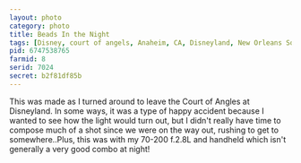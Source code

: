```yaml
---
layout: photo
category: photo
title: Beads In the Night
tags: [Disney, court of angels, Anaheim, CA, Disneyland, New Orleans Square, beads, night, light, DLR, NoS, Canon 7D, Canon, 7D, Canon 70-200 f2.8L, Michael Ball, cycomachead]
pid: 6747538765
farmid: 8
serid: 7024
secret: b2f81df85b
---
```


This was made as I turned around to leave the Court of Angles at Disneyland. In some ways, it was a type of happy accident because I wanted to see how the light would turn out, but I didn't really have time to compose much of a shot since we were on the way out, rushing to get to somewhere..Plus, this was with my 70-200 f.2.8L and handheld which isn't generally a very good combo at night!
